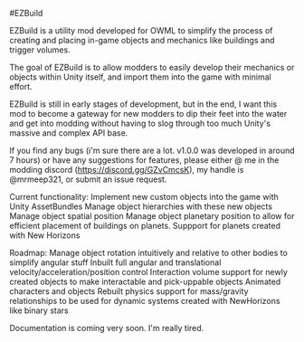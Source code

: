 #EZBuild

EZBuild is a utility mod developed for OWML to simplify the process of creating and placing in-game objects and mechanics like buildings and trigger volumes.

The goal of EZBuild is to allow modders to easily develop their mechanics or objects within Unity itself, and import them into the game with minimal effort.

EZBuild is still in early stages of development, but in the end, I want this mod to become a gateway for new modders to dip their feet into the water and get into modding without having to slog through too much Unity's massive and complex API base.

If you find any bugs (i'm sure there are a lot. v1.0.0 was developed in around 7 hours) or have any suggestions for features, please either @ me in the modding discord (https://discord.gg/GZvCmcsK), my handle is @mrmeep321, or submit an issue request.

Current functionality:
Implement new custom objects into the game with Unity AssetBundles
Manage object hierarchies with these new objects
Manage object spatial position
Manage object planetary position to allow for efficient placement of buildings on planets.
Suppport for planets created with New Horizons

Roadmap:
Manage object rotation intuitively and relative to other bodies to simplify angular stuff
Inbuilt full angular and translational velocity/acceleration/position control
Interaction volume support for newly created objects to make interactable and pick-uppable objects
Animated characters and objects
Rebuilt physics support for mass/gravity relationships to be used for dynamic systems created with NewHorizons like binary stars

Documentation is coming very soon. I'm really tired.
